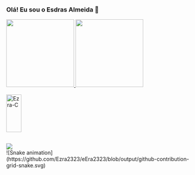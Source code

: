 ### Olá! Eu sou o Esdras Almeida 👋

<!--
**Ezra2323/ezra2323** is a ✨ _special_ ✨ repository because its `README.md` (this file) appears on your GitHub profile.

Here are some ideas to get you started:

- 🔭 I’m currently working on ...
- 🌱 I’m currently learning ...
- 👯 I’m looking to collaborate on ...
- 🤔 I’m looking for help with ...
- 💬 Ask me about ...
- 📫 How to reach me: ...
- 😄 Pronouns: ...
- ⚡ Fun fact: ...
-->
 <div>
  <a href="https://github.com/Ezra2323">
  <img height="180em" src="https://github-readme-stats.vercel.app/api?username=Ezra2323&show_icons=true&theme=chartreuse-dark&include_all_commits=true&count_private=true"/>
  <img height="180em" src="https://github-readme-stats.vercel.app/api/top-langs/?username=Ezra2323&layout=compact&langs_count=16&theme=chartreuse-dark"/>
</div>

<div style="display: inline_block"><br>
  <img align="center" height="100em" alt="Ezra-C" height="30" width="40" src="https://cdn.jsdelivr.net/gh/devicons/devicon/icons/c/c-original.svg">
</div>
  
  ##
 
<div> 
  <a href = "mailto:acaavila@gmail.com"><img src="https://img.shields.io/badge/-Gmail-%23333?style=for-the-badge&logo=gmail&logoColor=white" target="_blank"></a>

</div>
  ![Snake animation](https://github.com/Ezra2323/eEra2323/blob/output/github-contribution-grid-snake.svg)
 
